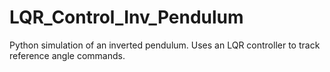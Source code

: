 # LQR_Control_Inv_Pendulum
Python simulation of an inverted pendulum. Uses an LQR controller to track reference angle commands.
